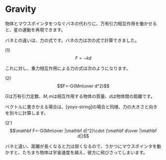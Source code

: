 # Gravity

物体とマウスポインタをつなぐバネの代わりに、万有引力相互作用を働かせると、星の運動を再現できます。

バネとの違いは、力の式です。バネの力は次の式で計算できました。

(1)$$F=-k d$$

これに対し、重力相互作用による力の式は次のようになります。

(2)$$F=-G{Mm\over d^2}$$

$G$は万有引力定数、$M, m$は相互作用する物体の質量、$d$は物体間の距離です。

ベクトルに書きかえる場合は、[yoyo-string]の場合と同様、力の大きさと向きを別々に計算します。

(2')$$\mathbf F=-G{Mm\over |\mathbf d|^2}\cdot {\mathbf d\over |\mathbf d|}$$

バネと違い、距離が長くなると力は弱くなるので、うかつにマウスポインタを動かすと、たちまち物体は宇宙速度を越え、彼方に飛びさってしまいます。
